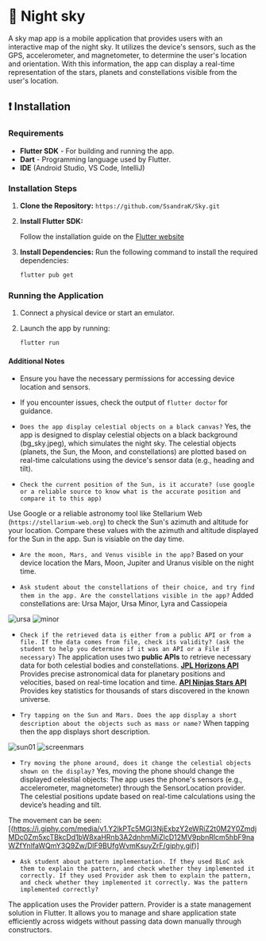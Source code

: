 # :stars: Night sky 

A sky map app is a mobile application that provides users with an interactive map of the night sky. It utilizes the device's sensors, such as the GPS, accelerometer, and magnetometer, to determine the user's location and orientation. With this information, the app can display a real-time representation of the stars, planets and constellations visible from the user's location.

## :exclamation: Installation

### Requirements

- **Flutter SDK** - For building and running the app.
- **Dart** - Programming language used by Flutter.
- **IDE** (Android Studio, VS Code, IntelliJ)

### Installation Steps

1. **Clone the Repository:**
```https://github.com/SsandraK/Sky.git```

2. **Install Flutter SDK:**

    Follow the installation guide on the [Flutter website](https://docs.flutter.dev/get-started/install)

3. **Install Dependencies:**
  Run the following command to install the required dependencies:

    ```bash
    flutter pub get
    ```

### Running the Application

1. Connect a physical device or start an emulator.
2. Launch the app by running:

    ```bash
    flutter run
    ```

#### Additional Notes

- Ensure you have the necessary permissions for accessing device location and sensors.
- If you encounter issues, check the output of `flutter doctor` for guidance.


- `Does the app display celestial objects on a black canvas?`
Yes, the app is designed to display celestial objects on a black background (bg_sky.jpeg), which simulates the night sky. The celestial objects (planets, the Sun, the Moon, and constellations) are plotted based on real-time calculations using the device's sensor data (e.g., heading and tilt).

- `Check the current position of the Sun, is it accurate? (use google or a reliable source to know what is the accurate position and compare it to this app)`

Use Google or a reliable astronomy tool like Stellarium Web (`https://stellarium-web.org`) to check the Sun's azimuth and altitude for your location.
Compare these values with the azimuth and altitude displayed for the Sun in the app.
Sun is visiable on the day time. 

- `Are the moon, Mars, and Venus visible in the app?`
Based on your device location the Mars, Moon, Jupiter and Uranus visible on the night time.

- `Ask student about the constellations of their choice, and try find them in the app. Are the constellations visible in the app?`
Added constellations are: Ursa Major, Ursa Minor, Lyra and Cassiopeia

![ursa](assets/screenshots/ursa.png)
![minor](assets/screenshots/minor.png)


- `Check if the retrieved data is either from a public API or from a file. If the data comes from file, check its validity? (ask the student to help you determine if it was an API or a File if necessary)`
  The application uses two **public APIs** to retrieve necessary data for both celestial bodies and constellations. 
  **[JPL Horizons API](https://ssd-api.jpl.nasa.gov/doc/horizons.html)**  Provides precise astronomical data for planetary positions and velocities, based on real-time location and time.
  **[API Ninjas Stars API](https://www.api-ninjas.com/api/stars)** Provides key statistics for thousands of stars discovered in the known universe.

- `Try tapping on the Sun and Mars. Does the app display a short description about the objects such as mass or name?`
When tapping then the app displays short description. 

![sun01](assets/screenshots/sun01.png)
![screenmars](assets/screenshots/screenmars.png)

- `Try moving the phone around, does it change the celestial objects shown on the display?`
Yes, moving the phone should change the displayed celestial objects:
The app uses the phone's sensors (e.g., accelerometer, magnetometer) through the SensorLocation provider.
The celestial positions update based on real-time calculations using the device’s heading and tilt.

The movement can be seen: 
[(https://i.giphy.com/media/v1.Y2lkPTc5MGI3NjExbzY2eWRiZ2t0M2Y0ZmdjMDc0Zm5xcTBkcDd1bW8xaHRnb3A2dnhmMiZlcD12MV9pbnRlcm5hbF9naWZfYnlfaWQmY3Q9Zw/DlF9BUfgWvmKsuyZrF/giphy.gif)]
- `Ask student about pattern implementation. If they used BLoC ask them to explain the pattern, and check whether they implemented it correctly. If they used Provider ask them to explain the pattern, and check whether they implemented it correctly. Was the pattern implemented correctly?`

The application uses the Provider pattern. Provider is a state management solution in Flutter. It allows you to manage and share application state efficiently across widgets without passing data down manually through constructors.
